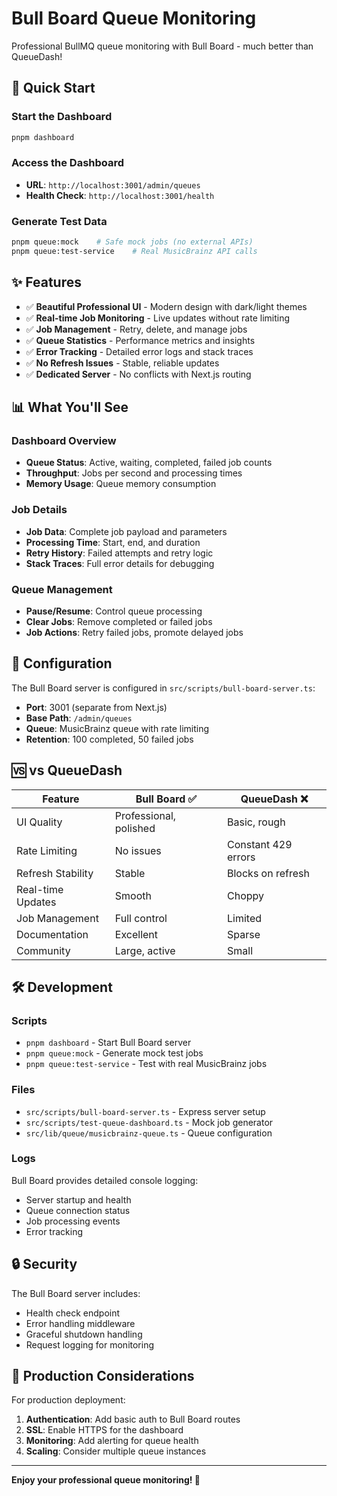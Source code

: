 # Bull Board Queue Monitoring

Professional BullMQ queue monitoring with Bull Board - much better than QueueDash!

## 🚀 **Quick Start**

### Start the Dashboard
```bash
pnpm dashboard
```

### Access the Dashboard
- **URL**: `http://localhost:3001/admin/queues`
- **Health Check**: `http://localhost:3001/health`

### Generate Test Data
```bash
pnpm queue:mock    # Safe mock jobs (no external APIs)
pnpm queue:test-service    # Real MusicBrainz API calls
```

## ✨ **Features**

- ✅ **Beautiful Professional UI** - Modern design with dark/light themes
- ✅ **Real-time Job Monitoring** - Live updates without rate limiting
- ✅ **Job Management** - Retry, delete, and manage jobs
- ✅ **Queue Statistics** - Performance metrics and insights
- ✅ **Error Tracking** - Detailed error logs and stack traces
- ✅ **No Refresh Issues** - Stable, reliable updates
- ✅ **Dedicated Server** - No conflicts with Next.js routing

## 📊 **What You'll See**

### Dashboard Overview
- **Queue Status**: Active, waiting, completed, failed job counts
- **Throughput**: Jobs per second and processing times
- **Memory Usage**: Queue memory consumption

### Job Details
- **Job Data**: Complete job payload and parameters
- **Processing Time**: Start, end, and duration
- **Retry History**: Failed attempts and retry logic
- **Stack Traces**: Full error details for debugging

### Queue Management
- **Pause/Resume**: Control queue processing
- **Clear Jobs**: Remove completed or failed jobs
- **Job Actions**: Retry failed jobs, promote delayed jobs

## 🔧 **Configuration**

The Bull Board server is configured in `src/scripts/bull-board-server.ts`:

- **Port**: 3001 (separate from Next.js)
- **Base Path**: `/admin/queues`
- **Queue**: MusicBrainz queue with rate limiting
- **Retention**: 100 completed, 50 failed jobs

## 🆚 **vs QueueDash**

| Feature | Bull Board ✅ | QueueDash ❌ |
|---------|---------------|---------------|
| UI Quality | Professional, polished | Basic, rough |
| Rate Limiting | No issues | Constant 429 errors |
| Refresh Stability | Stable | Blocks on refresh |
| Real-time Updates | Smooth | Choppy |
| Job Management | Full control | Limited |
| Documentation | Excellent | Sparse |
| Community | Large, active | Small |

## 🛠 **Development**

### Scripts
- `pnpm dashboard` - Start Bull Board server
- `pnpm queue:mock` - Generate mock test jobs
- `pnpm queue:test-service` - Test with real MusicBrainz jobs

### Files
- `src/scripts/bull-board-server.ts` - Express server setup
- `src/scripts/test-queue-dashboard.ts` - Mock job generator
- `src/lib/queue/musicbrainz-queue.ts` - Queue configuration

### Logs
Bull Board provides detailed console logging:
- Server startup and health
- Queue connection status
- Job processing events
- Error tracking

## 🔒 **Security**

The Bull Board server includes:
- Health check endpoint
- Error handling middleware
- Graceful shutdown handling
- Request logging for monitoring

## 🚀 **Production Considerations**

For production deployment:
1. **Authentication**: Add basic auth to Bull Board routes
2. **SSL**: Enable HTTPS for the dashboard
3. **Monitoring**: Add alerting for queue health
4. **Scaling**: Consider multiple queue instances

---

**Enjoy your professional queue monitoring! 🎉**
